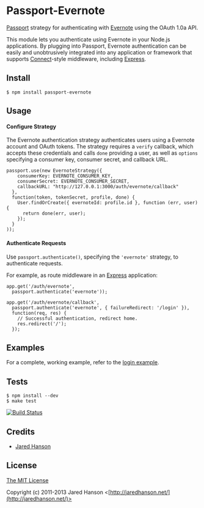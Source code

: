 # Passport-Evernote

[Passport](https://github.com/jaredhanson/passport) strategy for authenticating
with [Evernote](http://www.evernote.com/) using the OAuth 1.0a API.

This module lets you authenticate using Evernote in your Node.js applications.
By plugging into Passport, Evernote authentication can be easily and
unobtrusively integrated into any application or framework that supports
[Connect](http://www.senchalabs.org/connect/)-style middleware, including
[Express](http://expressjs.com/).

## Install

    $ npm install passport-evernote

## Usage

#### Configure Strategy

The Evernote authentication strategy authenticates users using a Evernote
account and OAuth tokens.  The strategy requires a `verify` callback, which
accepts these credentials and calls `done` providing a user, as well as
`options` specifying a consumer key, consumer secret, and callback URL.

    passport.use(new EvernoteStrategy({
        consumerKey: EVERNOTE_CONSUMER_KEY,
        consumerSecret: EVERNOTE_CONSUMER_SECRET,
        callbackURL: "http://127.0.0.1:3000/auth/evernote/callback"
      },
      function(token, tokenSecret, profile, done) {
        User.findOrCreate({ evernoteId: profile.id }, function (err, user) {
          return done(err, user);
        });
      }
    ));

#### Authenticate Requests

Use `passport.authenticate()`, specifying the `'evernote'` strategy, to
authenticate requests.

For example, as route middleware in an [Express](http://expressjs.com/)
application:

    app.get('/auth/evernote',
      passport.authenticate('evernote'));
    
    app.get('/auth/evernote/callback', 
      passport.authenticate('evernote', { failureRedirect: '/login' }),
      function(req, res) {
        // Successful authentication, redirect home.
        res.redirect('/');
      });

## Examples

For a complete, working example, refer to the [login example](https://github.com/jaredhanson/passport-evernote/tree/master/examples/login).

## Tests

    $ npm install --dev
    $ make test

[![Build Status](https://secure.travis-ci.org/jaredhanson/passport-evernote.png)](http://travis-ci.org/jaredhanson/passport-evernote)

## Credits

  - [Jared Hanson](http://github.com/jaredhanson)

## License

[The MIT License](http://opensource.org/licenses/MIT)

Copyright (c) 2011-2013 Jared Hanson <[http://jaredhanson.net/](http://jaredhanson.net/)>
